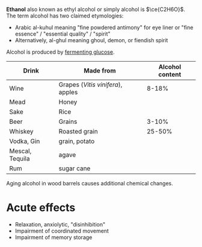 **Ethanol** also known as ethyl alcohol or simply alcohol is $\ce{C2H6O}$. The term alcohol has two claimed etymologies:

- Arabic al-kuhul meaning "fine powdered antimony" for eye liner or "fine essence" / "essential quality" / "spirit"
- Alternatively, al-ghul meaning ghoul, demon, or fiendish spirit



Alcohol is produced by [fermenting glucose](../Biology/Ethanol-fermentation).

|Drink|Made from|Alcohol content|
|-----|---------|----------------|
|Wine|Grapes (_Vitis vinifera_), apples|8-18%|
|Mead|Honey|
|Sake|Rice|
|Beer|Grains|3-10%|
|Whiskey|Roasted grain|25-50%|
|Vodka, Gin|grain, potato|
|Mescal, Tequila|agave|
|Rum|sugar cane|

Aging alcohol in wood barrels causes additional chemical changes.

# Acute effects

- Relaxation, anxiolytic, "disinhibition"
- Impairment of coordinated movement
- Impairment of memory storage